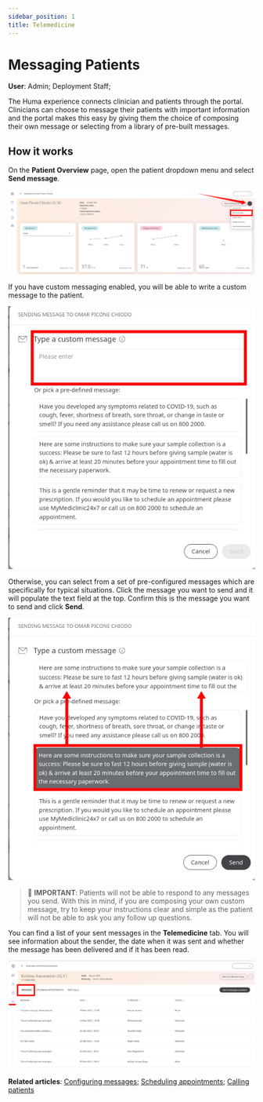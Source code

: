 ```yaml
---
sidebar_position: 1
title: Telemedicine 
---
```

# Messaging Patients
**User**: Admin; Deployment Staff; 

The Huma experience connects clinician and patients through the portal. Clinicians can choose to message their patients with important information and the portal makes this easy by giving them the choice of composing their own message or selecting from a library of pre-built messages.

## How it works​
On the **Patient Overview** page, open the patient dropdown menu and select **Send message**.

![Send Message](./assets/Messaging01.png)

If you have custom messaging enabled, you will be able to write a custom message to the patient. 

![Custom Message](./assets/Messaging02.png)

Otherwise, you can select from a set of pre-configured messages which are specifically for typical situations. Click the message you want to send and it will populate the text field at the top. Confirm this is the message you want to send and click **Send**.

![Send Message](./assets/Messaging03.png)

> 🛑 **IMPORTANT**: Patients will not be able to respond to any messages you send. With this in mind, if you are composing your own custom message, try to keep your instructions clear and simple as the patient will not be able to ask you any follow up questions.

You can find a list of your sent messages in the **Telemedicine** tab. You will see information about the sender, the date when it was sent and whether the message has been delivered and if it has been read.

![Messages](./assets/Messaging04.png)

**Related articles**: [Configuring messages](https://github.com/huma-engineering/huma-docs/blob/052dca39711e6481e92fb876bc861e502171bcf4/data-collection/Admin%20Portal/Managing%20Deployments/General%20Settings/Configuring%20messages.md); [Scheduling appointments](https://github.com/huma-engineering/huma-docs/blob/676db81273f45bf854cb87f6ff9e63f91d71496e/data-collection/Clinician%20Portal/Telemedicine/Scheduling%20appointments.md); [Calling patients](https://github.com/huma-engineering/huma-docs/blob/ed02d3871dffa8629e34456558259c23de70cdcf/data-collection/Clinician%20Portal/Telemedicine/Calling%20patients.md)
